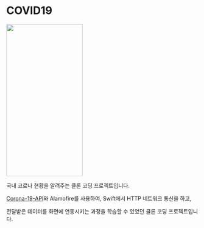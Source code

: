 # COVID19

<img src="https://user-images.githubusercontent.com/61551832/253468847-893067b4-7af3-4caf-aadf-349314fb0a74.png"  width="200" height="400"/>

국내 코로나 현황을 알려주는 클론 코딩 프로젝트입니다.

[Corona-19-API](https://api.corona-19.kr/)와 Alamofire를 사용하여, Swift에서 HTTP 네트워크 통신을 하고,

전달받은 데이터를 화면에 연동시키는 과정을 학습할 수 있었던 클론 코딩 프로젝트입니다.


